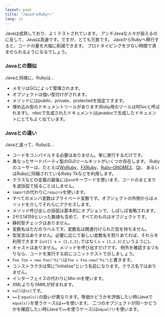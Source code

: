 ```yaml
---
layout: page
title: "JavaからRubyへ"
lang: ja
---
```


Javaは成熟しており、よくテストされています。
アンチJavaな人々が訴えるのに反して、Javaは高速です。ですが、とても冗長です。
JavaからRubyへ移行すると、コードの量を大幅に削減できます。
プロトタイピングを少ない時間で済ませられるようになるでしょう。

### Javaとの類似

Javaと同様に、Rubyは...

* メモリはGCによって管理されます。
* オブジェクトは強い型付けがされます。
* メソッドにはpublic、private、protectedを指定できます。
* 埋め込み型のドキュメントツールがあります(Ruby用のツールはRDocと呼ばれます)。
  rdocで生成されたドキュメントはjavadocで生成したドキュメントにとてもよく似ています。

### Javaとの違い

Javaと違って、Rubyは...

* コードをコンパイルする必要はありません。単に実行するだけです。
* 異なったサードパーティ製のGUIツールキットがいくつか存在します。
  Rubyのユーザーは、たとえば[WxRuby][1]、[FXRuby][2]、[Ruby-GNOME2][3]、[Qt][4]、
  あるいはRubyに同梱されているRuby Tkなどを利用します。
* クラスなどの定義の最後には`end`キーワードを使います。コードのまとまりを波括弧で括ることはしません。
* `import`の代わりに`require`を使います。
* すべてのメンバ変数はプライベード変数です。オブジェクトの外側からはメソッドを介してそれらにアクセスします。
* メソッド呼び出しの括弧は基本的にオプションで、しばしば省略されます。
* 2や3.14159といった数値も含めて、すべてのものはオブジェクトです。
* 静的型チェックはありません。
* 変数名はただのラベルです。変数名は関連付けられた型を持ちません。
* 型宣言はありません。必要に応じて新しい変数名を割りあてれば、それらを利用できます
  (`int[] a = {1,2,3};`ではなく`a = [1,2,3]`というように)。
* キャストはありません。メソッドを呼び出すだけです。
  例外を確認するつもりなら、コードを実行する前にユニットテストで示しましょう。
* `Foo foo = new Foo("hi")`は`foo = Foo.new("hi")`と書きます。
* コンストラクタは常に”initialize”という名前になります。クラス名ではありません。
* インターフェイスの代わりにMix-inを使います。
* XMLよりもYAMLが好まれます。
* `null`は`nil`です。
* `==`と`equals()`の扱いが異なります。等価かどうかを評価したい時(Javaで`equals()`を使うケース)は`==`を使います。
  二つのオブジェクトが同一かどうかを確認したい時(Javaで`==`を使うケース)は`equal?()`を使います。

[1]: http://wxruby.rubyforge.org/wiki/wiki.pl
[2]: http://www.fxruby.org/
[3]: http://ruby-gnome2.osdn.jp/
[4]: https://github.com/ryanmelt/qtbindings/
